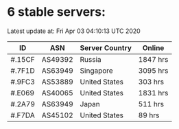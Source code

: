 # 6 stable servers:

Latest update at: Fri Apr 03 04:10:13 UTC 2020

| ID | ASN | Server Country | Online |
| -- | --- | -------------- | ------ |
| #.15CF | AS49392 | Russia | 1847 hrs |
| #.7F1D | AS63949 | Singapore | 3095 hrs |
| #.9FC3 | AS53889 | United States | 303 hrs |
| #.E069 | AS40065 | United States | 1831 hrs |
| #.2A79 | AS63949 | Japan | 511 hrs |
| #.F7DA | AS45102 | United States | 89 hrs |

